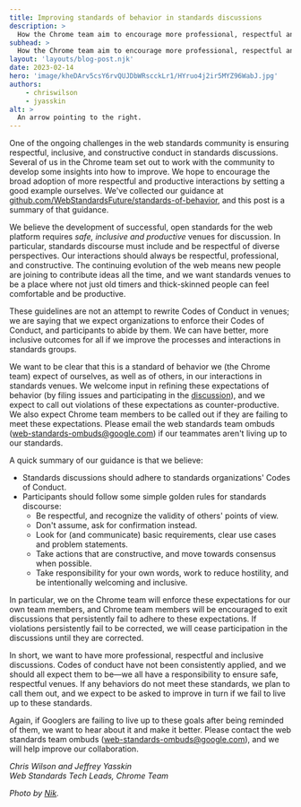 ```yaml
---
title: Improving standards of behavior in standards discussions
description: > 
  How the Chrome team aim to encourage more professional, respectful and inclusive discussions.
subhead: >
  How the Chrome team aim to encourage more professional, respectful and inclusive discussions.
layout: 'layouts/blog-post.njk'
date: 2023-02-14
hero: 'image/kheDArv5csY6rvQUJDbWRscckLr1/HYruo4j2ir5MYZ96WabJ.jpg'
authors:
    - chriswilson
    - jyasskin
alt: >
  An arrow pointing to the right.
---
```


One of the ongoing challenges in the web standards community is ensuring respectful, inclusive, and constructive conduct in standards discussions. Several of us in the Chrome team set out to work with the community to develop some insights into how to improve. We hope to encourage the broad adoption of more respectful and productive interactions by setting a good example ourselves.  We've collected our guidance at [github.com/WebStandardsFuture/standards-of-behavior](https://github.com/WebStandardsFuture/standards-of-behavior), and this post is a summary of that guidance.  

We believe the development of successful, open standards for the web platform requires _safe, inclusive and productive_ venues for discussion. In particular, standards discourse must include and be respectful of diverse perspectives. Our interactions should always be respectful, professional, and constructive.  The continuing evolution of the web means new people are joining to contribute ideas all the time, and we want standards venues to be a place where not just old timers and thick-skinned people can feel comfortable and be productive.  

These guidelines are not an attempt to rewrite Codes of Conduct in venues; we are saying that we expect organizations to enforce their Codes of Conduct, and participants to abide by them. We can have better, more inclusive outcomes for all if we improve the processes and interactions in standards groups.

We want to be clear that this is a standard of behavior we (the Chrome team) expect of ourselves, as well as of others, in our interactions in standards venues. We welcome input in refining these expectations of behavior (by filing issues and participating in the [discussion](https://github.com/WebStandardsFuture/standards-of-behavior)), and we expect to call out violations of these expectations as counter-productive. We also expect Chrome team members to be called out if they are failing to meet these expectations.  Please email the web standards team ombuds ([web-standards-ombuds@google.com](mailto:web-standards-ombuds@google.com)) if our teammates aren't living up to our standards.  

A quick summary of our guidance is that we believe:

-  Standards discussions should adhere to standards organizations' Codes of Conduct.
-  Participants should follow some simple golden rules for standards discourse:
    -  Be respectful, and recognize the validity of others' points of view.
    -  Don't assume, ask for confirmation instead.
    -  Look for (and communicate) basic requirements, clear use cases and problem statements.
    -  Take actions that are constructive, and move towards consensus when possible.
    -  Take responsibility for your own words, work to reduce hostility, and be intentionally welcoming and inclusive.

In particular, we on the Chrome team will enforce these expectations for our own team members, and Chrome team members will be encouraged to exit discussions that persistently fail to adhere to these expectations. If violations persistently fail to be corrected, we will cease participation in the discussions until they are corrected.  

In short, we want to have more professional, respectful and inclusive discussions. Codes of conduct have not been consistently applied, and we should all expect them to be—we all have a responsibility to ensure safe, respectful venues. If any behaviors do not meet these standards, we plan to call them out, and we expect to be asked to improve in turn if we fail to live up to these standards.  

Again, if Googlers are failing to live up to these goals after being reminded of them, we want to hear about it and make it better. Please contact the web standards team ombuds ([web-standards-ombuds@google.com](mailto:web-standards-ombuds@google.com)), and we will help improve our collaboration. 

_Chris Wilson and Jeffrey Yasskin  
Web Standards Tech Leads, Chrome Team_

_Photo by [Nik](https://unsplash.com/@helloimnik?utm_source=unsplash&utm_medium=referral&utm_content=creditCopyText)._
